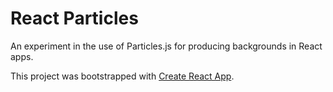 # React Particles

An experiment in the use of Particles.js for producing backgrounds in React apps.

This project was bootstrapped with [Create React App](https://github.com/facebook/create-react-app).
